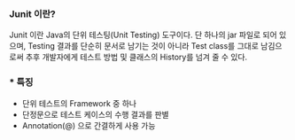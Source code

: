 ### Junit 이란?
Junit 이란 Java의 단위 테스팅(Unit Testing) 도구이다. 단 하나의 jar 파일로 되어 있으며, Testing 결과를 단순히 문서로 남기는 것이 아니라 Test class를 그대로 남김으로써 추후 개발자에게 
테스트 방법 및 클래스의 History를 넘겨 줄 수 있다. 

### * 특징
- 단위 테스트의 Framework 중 하나
- 단정문으로 테스트 케이스의 수행 결과를 판별
- Annotation(@) 으로 간결하게 사용 가능 
